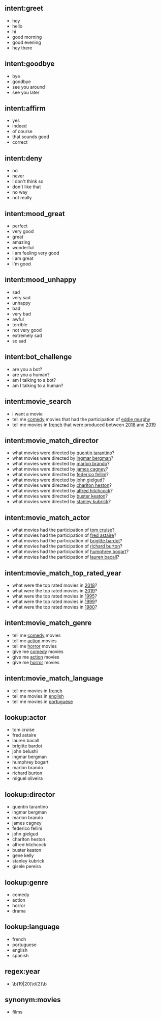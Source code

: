 ## intent:greet
- hey
- hello
- hi
- good morning
- good evening
- hey there

## intent:goodbye
- bye
- goodbye
- see you around
- see you later

## intent:affirm
- yes
- indeed
- of course
- that sounds good
- correct

## intent:deny
- no
- never
- I don't think so
- don't like that
- no way
- not really

## intent:mood_great
- perfect
- very good
- great
- amazing
- wonderful
- I am feeling very good
- I am great
- I'm good

## intent:mood_unhappy
- sad
- very sad
- unhappy
- bad
- very bad
- awful
- terrible
- not very good
- extremely sad
- so sad

## intent:bot_challenge
- are you a bot?
- are you a human?
- am I talking to a bot?
- am I talking to a human?

## intent:movie_search
- i want a movie
- tell me [comedy](movie_type) movies that had the participation of [eddie murphy](actor)
- tell me movies in [french](movie_language) that were produced between [2018](year) and [2019](year)

## intent:movie_match_director
- what movies were directed by [quentin tarantino](director)?
- what movies were directed by [ingmar bergman](director)?
- what movies were directed by [marlon brando](director)?
- what movies were directed by [james cagney](director)?
- what movies were directed by [federico fellini](director)?
- what movies were directed by [john gielgud](director)?
- what movies were directed by [charlton heston](director)?
- what movies were directed by [alfred hitchcock](director)?
- what movies were directed by [buster keaton](director)?
- what movies were directed by [stanley kubrick](director)?

## intent:movie_match_actor
- what movies had the participation of [tom cruise](actor)?
- what movies had the participation of [fred astaire](actor)?
- what movies had the participation of [brigitte bardot](actor)?
- what movies had the participation of [richard burton](actor)?
- what movies had the participation of [humphrey bogart](actor)?
- what movies had the participation of [lauren bacall](actor)?

## intent:movie_match_top_rated_year
- what were the top rated movies in [2018](year)?
- what were the top rated movies in [2019](year)?
- what were the top rated movies in [1995](year)?
- what were the top rated movies in [1999](year)?
- what were the top rated movies in [1980](year)?

## intent:movie_match_genre
- tell me [comedy](genre) movies
- tell me [action](genre) movies
- tell me [horror](genre) movies
- give me [comedy](genre) movies
- give me [action](genre) movies
- give me [horror](genre) movies

## intent:movie_match_language
- tell me movies in [french](language)
- tell me movies in [english](language)
- tell me movies in [portuguese](language)

## lookup:actor
- tom cruise
- fred astaire
- lauren bacall
- brigitte bardot
- john belushi
- ingmar bergman
- humphrey bogart
- marlon brando
- richard burton
- miguel oliveira

## lookup:director
- quentin tarantino
- ingmar bergman
- marlon brando
- james cagney
- federico fellini
- john gielgud
- charlton heston
- alfred hitchcock
- buster keaton
- gene kelly
- stanley kubrick
- gisele pereira

## lookup:genre
- comedy
- action
- horror
- drama

## lookup:language
- french
- portuguese
- english
- spanish


## regex:year
- \b(19|20)\d{2}\b

## synonym:movies
- films
